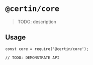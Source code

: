 # `@certin/core`

> TODO: description

## Usage

```
const core = require('@certin/core');

// TODO: DEMONSTRATE API
```
